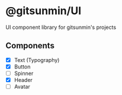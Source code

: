 # @gitsunmin/UI

UI component library for gitsunmin's projects

## Components
- [x]  Text (Typography)
- [x]  Button
- [ ]  Spinner
- [x]  Header
- [ ]  Avatar
